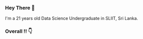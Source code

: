 ### Hey There 👋
I'm a 21 years old Data Science Undergraduate in SLIIT, Sri Lanka.

### Overall !! :point_down:
